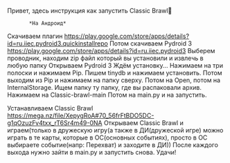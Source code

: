 Привет, здесь инструкция как запустить Classic Brawl👏
       
           *На Андроид*
Скачиваем плагин 
https://play.google.com/store/apps/details?id=ru.iiec.pydroid3.quickinstallrepo
Потом скачиваем Pydroid 3 
https://play.google.com/store/apps/details?id=ru.iiec.pydroid3
Выберем проводник, находим zip файл который вы установили и извлечь в любую папку
Открываем Pydroid 3
Ждём установку...
Нажимаем на три полоски и нажимаем Pip.
Пишем tinydb и нажимаем установить.
Потом выходим из Pip и нажимаем на папку сверху.
Потом на Open, потом на InternalStorage.
Ищем папку ту папку, где вы распаковали архив.
Нажимаем на Classic-brawl-main
Потом на main.py и на запустить.


Устанавливаем Classic Brawl
https://mega.nz/file/XepygRoA#70_56frFtBDO5DC-g1qOzuzFv4txx_rT6Sr4m49-0NA
Открываем Classic Brawl и играем(только в дружескую игру(а также в ДИ(дружеской игре) можно играть в те карты, которые в ОС(основных событиях), просто в ОС выбираете событие(напр: Перехват) и заходите в ДИ))
После каждого выхода нужно зайти в main.py и запустить снова.
Удачи!
